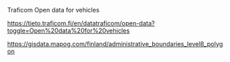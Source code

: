 Traficom Open data for vehicles

https://tieto.traficom.fi/en/datatraficom/open-data?toggle=Open%20data%20for%20vehicles

https://gisdata.mapog.com/finland/administrative_boundaries_level8_polygon